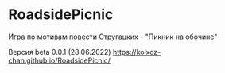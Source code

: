 # RoadsidePicnic
Игра по мотивам повести Стругацких - "Пикник на обочине"

Версия beta 0.0.1 (28.06.2022)
https://kolxoz-chan.github.io/RoadsidePicnic/
